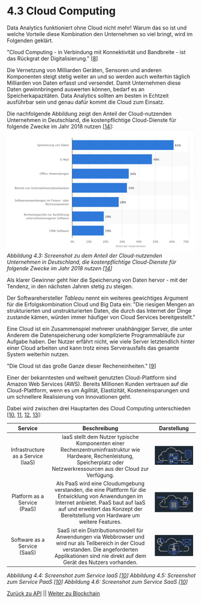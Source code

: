 # 4.3 Cloud Computing

Data Analytics funktioniert ohne Cloud nicht mehr! Warum das so ist und welche Vorteile diese Kombination den Unternehmen so viel bringt, wird im Folgenden geklärt.

"Cloud Computing - in Verbindung mit Konnektivität und Bandbreite - ist das Rückgrat der Digitalisierung." [[8](https://www.t-systems.com/de/blickwinkel/house-of-clouds/data-analytics/big-data-cloud-566812)]

Die Vernetzung von Milliarden Geräten, Sensoren und anderen Komponenten steigt stetig weiter an und so werden auch weiterhin täglich Milliarden von Daten erfasst und versendet. Damit Unternehmen diese Daten gewinnbringend auswerten können, bedarf es an Speicherkapazitäten. Data Analytics sollten am besten in Echtzeit ausführbar sein und genau dafür kommt die Cloud zum Einsatz.

Die nachfolgende Abbildung zeigt den Anteil der Cloud-nutzenden Unternehmen in Deutschland, die kostenpflichtige Cloud-Dienste für folgende Zwecke im Jahr 2018 nutzen [[14](https://de.statista.com/statistik/daten/studie/381830/umfrage/einsatzzwecke-von-cloud-computing-in-unternehmen-in-deutschland/)]:
![Einsatzzwecke von Cloud Computing in Unternehmen in Deutschland](../images/Clound-Nutzung-Zweck.png)
*Abbildung 4.3: Screenshot zu dem Anteil der Cloud-nutzenden Unternehmen in Deutschland, die kostenpflichtige Cloud-Dienste für folgende Zwecke im Jahr 2018 nutzen [[14](https://de.statista.com/statistik/daten/studie/381830/umfrage/einsatzzwecke-von-cloud-computing-in-unternehmen-in-deutschland/)]*

Als klarer Gewinner geht hier die Speicherung von Daten hervor - mit der Tendenz, in den nächsten Jahren stetig zu steigen.

Der Softwarehersteller *Tableau* nennt ein weiteres gewichtiges Argument für die Erfolgskombination Cloud und Big Data ein: "Die riesigen Mengen an strukturierten und unstrukturierten Daten, die durch das Internet der Dinge zustande kämen, würden immer häufiger von Cloud Services bereitgestellt."

Eine Cloud ist ein Zusammenspiel mehrerer unabhängiger Server, die unter Anderem die Datenspeicherung oder komplizierte Programmabläufe zur Aufgabe haben. Der Nutzer erfährt nicht, wie viele Server letztendlich hinter einer Cloud arbeiten und kann trotz eines Serverausfalls das gesamte System weiterhin nutzen.

"Die Cloud ist das große Ganze dieser Recheneinheiten." [[9](https://eigene-cloud-einrichten.de/was-ist-eine-cloud-cloud-computing-erklaert)]

Einer der bekanntesten und weltweit genutzten Cloud-Plattform sind Amazon Web Services (AWS). Bereits Millionen Kunden vertrauen auf die Cloud-Plattform, wenn es um Agilität, Elastizität, Kosteneinsparungen und um schnellere Realisierung von Innovationen geht.

Dabei wird zwischen drei Hauptarten des Cloud Computing unterschieden [[10](https://aws.amazon.com/de/what-is-cloud-computing/?nc1=f_cc), [11](https://www.cloudcomputing-insider.de/was-ist-infrastructure-as-a-service-a-605071/), [12](https://www.cloudcomputing-insider.de/was-ist-platform-as-a-service-a-624296/), [13](https://www.cloudcomputing-insider.de/was-ist-software-as-a-service-a-622859/)]:

Service | Beschreibung | Darstellung |
| :----: | :----: | :----: |
| Infrastructure as a Service (IaaS) | IaaS stellt dem Nutzer typische Komponenten einer Rechenzentruminfrastruktur wie Hardware, Rechenleistung, Speicherplatz oder Netzwerkressourcen aus der Cloud zur Verfügung. | ![Infrastructure as a Service (IaaS)](../images/IaaS.png) |
| Platform as a Service (PaaS) | Als PaaS wird eine Cloudumgebung verstanden, die eine Plattform für die Entwicklung von Anwendungen im Internet anbietet. PaaS baut auf IaaS auf und erweitert das Konzept der Bereitstellung von Hardware um weitere Features. | ![Platform as a Service (PaaS)](../images/PaaS.png) |
| Software as a Service (SaaS) | SaaS ist ein Distributionsmodell für Anwendungen via Webbrowser und wird nur als Teilbereich in der Cloud verstanden. Die angeforderten Applikationen sind nie direkt auf dem Gerät des Nutzers vorhanden. | ![Software as a Service (SaaS)](../images/SaaS.png) |
*Abbildung 4.4: Screenshot zum Service IaaS [[10](https://aws.amazon.com/de/what-is-cloud-computing/?nc1=f_cc)]*
*Abbildung 4.5: Screenshot zum Service PaaS [[10](https://aws.amazon.com/de/what-is-cloud-computing/?nc1=f_cc)]*
*Abbildung 4.6: Screenshot zum Service SaaS [[10](https://aws.amazon.com/de/what-is-cloud-computing/?nc1=f_cc)]*

[Zurück zu API](./API.md) || [Weiter zu Blockchain](./Blockchain.md)

